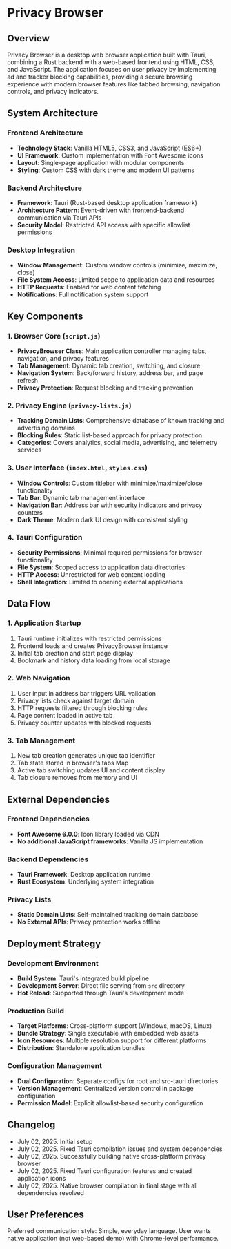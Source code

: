 # Privacy Browser

## Overview

Privacy Browser is a desktop web browser application built with Tauri, combining a Rust backend with a web-based frontend using HTML, CSS, and JavaScript. The application focuses on user privacy by implementing ad and tracker blocking capabilities, providing a secure browsing experience with modern browser features like tabbed browsing, navigation controls, and privacy indicators.

## System Architecture

### Frontend Architecture
- **Technology Stack**: Vanilla HTML5, CSS3, and JavaScript (ES6+)
- **UI Framework**: Custom implementation with Font Awesome icons
- **Layout**: Single-page application with modular components
- **Styling**: Custom CSS with dark theme and modern UI patterns

### Backend Architecture
- **Framework**: Tauri (Rust-based desktop application framework)
- **Architecture Pattern**: Event-driven with frontend-backend communication via Tauri APIs
- **Security Model**: Restricted API access with specific allowlist permissions

### Desktop Integration
- **Window Management**: Custom window controls (minimize, maximize, close)
- **File System Access**: Limited scope to application data and resources
- **HTTP Requests**: Enabled for web content fetching
- **Notifications**: Full notification system support

## Key Components

### 1. Browser Core (`script.js`)
- **PrivacyBrowser Class**: Main application controller managing tabs, navigation, and privacy features
- **Tab Management**: Dynamic tab creation, switching, and closure
- **Navigation System**: Back/forward history, address bar, and page refresh
- **Privacy Protection**: Request blocking and tracking prevention

### 2. Privacy Engine (`privacy-lists.js`)
- **Tracking Domain Lists**: Comprehensive database of known tracking and advertising domains
- **Blocking Rules**: Static list-based approach for privacy protection
- **Categories**: Covers analytics, social media, advertising, and telemetry services

### 3. User Interface (`index.html`, `styles.css`)
- **Window Controls**: Custom titlebar with minimize/maximize/close functionality
- **Tab Bar**: Dynamic tab management interface
- **Navigation Bar**: Address bar with security indicators and privacy counters
- **Dark Theme**: Modern dark UI design with consistent styling

### 4. Tauri Configuration
- **Security Permissions**: Minimal required permissions for browser functionality
- **File System**: Scoped access to application data directories
- **HTTP Access**: Unrestricted for web content loading
- **Shell Integration**: Limited to opening external applications

## Data Flow

### 1. Application Startup
1. Tauri runtime initializes with restricted permissions
2. Frontend loads and creates PrivacyBrowser instance
3. Initial tab creation and start page display
4. Bookmark and history data loading from local storage

### 2. Web Navigation
1. User input in address bar triggers URL validation
2. Privacy lists check against target domain
3. HTTP requests filtered through blocking rules
4. Page content loaded in active tab
5. Privacy counter updates with blocked requests

### 3. Tab Management
1. New tab creation generates unique tab identifier
2. Tab state stored in browser's tabs Map
3. Active tab switching updates UI and content display
4. Tab closure removes from memory and UI

## External Dependencies

### Frontend Dependencies
- **Font Awesome 6.0.0**: Icon library loaded via CDN
- **No additional JavaScript frameworks**: Vanilla JS implementation

### Backend Dependencies
- **Tauri Framework**: Desktop application runtime
- **Rust Ecosystem**: Underlying system integration

### Privacy Lists
- **Static Domain Lists**: Self-maintained tracking domain database
- **No External APIs**: Privacy protection works offline

## Deployment Strategy

### Development Environment
- **Build System**: Tauri's integrated build pipeline
- **Development Server**: Direct file serving from `src` directory
- **Hot Reload**: Supported through Tauri's development mode

### Production Build
- **Target Platforms**: Cross-platform support (Windows, macOS, Linux)
- **Bundle Strategy**: Single executable with embedded web assets
- **Icon Resources**: Multiple resolution support for different platforms
- **Distribution**: Standalone application bundles

### Configuration Management
- **Dual Configuration**: Separate configs for root and src-tauri directories
- **Version Management**: Centralized version control in package configuration
- **Permission Model**: Explicit allowlist-based security configuration

## Changelog
- July 02, 2025. Initial setup
- July 02, 2025. Fixed Tauri compilation issues and system dependencies
- July 02, 2025. Successfully building native cross-platform privacy browser
- July 02, 2025. Fixed Tauri configuration features and created application icons
- July 02, 2025. Native browser compilation in final stage with all dependencies resolved

## User Preferences

Preferred communication style: Simple, everyday language.
User wants native application (not web-based demo) with Chrome-level performance.